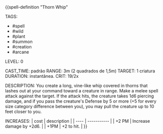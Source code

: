 {{spell-definition "Thorn Whip"

TAGS:
- #spell
- #wild
- #plant
- #summon
- #creation
- #arcane

LEVEL: 0

CAST_TIME: padrão
RANGE: 3m (2 quadrados de 1,5m)
TARGET: 1 criatura
DURATION: instantânea.
CRIT: 19/2x

DESCRIPTION:
You create a long, vine-like whip covered in thorns that lashes out at your command toward a creature in range. Make a melee spell attack against the target. If the attack hits, the creature takes 1d6 piercing damage, and if you pass the creature's Defense by 5 or more (+5 for every size category difference between you), you may pull the creature up to 10 feet closer to you.

INCREASES:
| cost | description |
| ---- | ----------- |
| +2 PM | Increase damage by +2d6.  |
| +1PM | +2 to hit. |
}}
